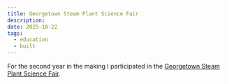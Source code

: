 ```yaml
---
title: Georgetown Steam Plant Science Fair
description: 
date: 2025-10-22
tags:
  - education
  - built
---
```


For the second year in the making I participated in the [Georgetown Steam Plant Science Fair](https://www.georgetownsteamplant.org/2025).
